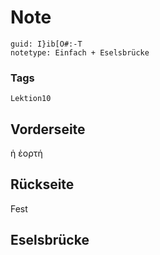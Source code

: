 # Note
```
guid: I}ib[O#:-T
notetype: Einfach + Eselsbrücke
```

### Tags
```
Lektion10
```

## Vorderseite
ἡ ἑορτή

## Rückseite
Fest

## Eselsbrücke

